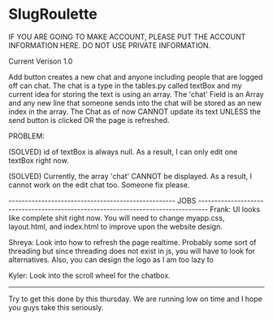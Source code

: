# SlugRoulette

IF YOU ARE GOING TO MAKE ACCOUNT, PLEASE PUT THE ACCOUNT INFORMATION HERE. DO NOT USE PRIVATE INFORMATION.

Current Verison 1.0

  Add button creates a new chat and anyone including people that are logged off can chat. The chat is a type in the tables.py called textBox and my current idea for storing the text is using an array. The 'chat' Field is an Array and any new line that someone sends into the chat will be stored as an new index in the array. The Chat as of now CANNOT update its text UNLESS the send button is clicked OR the page is refreshed. 

PROBLEM:

  (SOLVED) id of textBox is always null. As a result, I can only edit one textBox right now. 
  
  (SOLVED) Currently, the array 'chat' CANNOT be displayed. As a result, I cannot work on the edit chat too. Someone fix please. 
  
--------------------------------------------------- JOBS ---------------------------------------------------------------------------------
  Frank: UI looks like complete shit right now. You will need to change myapp.css, layout.html, and index.html to improve upon the website design.
  
  Shreya: Look into how to refresh the page realtime. Probably some sort of threading but since threading does not exist in js, you will have to look for alternatives. Also, you can design the logo as I am too lazy to
  
  Kyler: Look into the scroll wheel for the chatbox. 
  
-----------------------------------------------------------------------------------------------------------------------------------------
Try to get this done by this thursday. We are running low on time and I hope you guys take this seriously.
